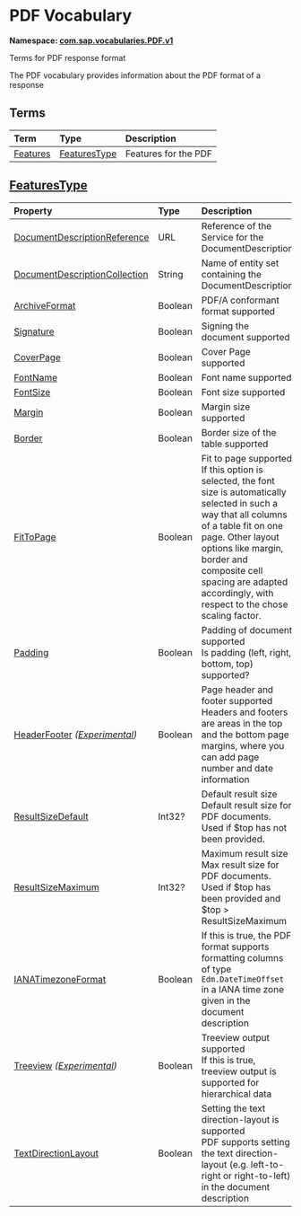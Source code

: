 # PDF Vocabulary
**Namespace: [com.sap.vocabularies.PDF.v1](PDF.xml)**

Terms for PDF response format

The PDF vocabulary provides information about the PDF format of a response


## Terms

Term|Type|Description
:---|:---|:----------
[Features](PDF.xml#L38)|[FeaturesType](#FeaturesType)|<a name="Features"></a>Features for the PDF

<a name="FeaturesType"></a>
## [FeaturesType](PDF.xml#L42)


Property|Type|Description
:-------|:---|:----------
[DocumentDescriptionReference](PDF.xml#L43)|URL|Reference of the Service for the DocumentDescription
[DocumentDescriptionCollection](PDF.xml#L47)|String|Name of entity set containing the DocumentDescription
[ArchiveFormat](PDF.xml#L50)|Boolean|PDF/A conformant format supported
[Signature](PDF.xml#L53)|Boolean|Signing the document supported
[CoverPage](PDF.xml#L56)|Boolean|Cover Page supported
[FontName](PDF.xml#L59)|Boolean|Font name supported
[FontSize](PDF.xml#L62)|Boolean|Font size supported
[Margin](PDF.xml#L65)|Boolean|Margin size supported
[Border](PDF.xml#L68)|Boolean|Border size of the table supported
[FitToPage](PDF.xml#L71)|Boolean|Fit to page supported<br>If this option is selected, the font size is automatically selected in such a way that all columns of a table fit on one page. Other layout options like margin, border and composite cell spacing are adapted accordingly, with respect to the chose scaling factor.
[Padding](PDF.xml#L77)|Boolean|Padding of document supported<br>Is padding (left, right, bottom, top) supported?
[HeaderFooter](PDF.xml#L83) *([Experimental](Common.md#Experimental))*|Boolean|Page header and footer supported<br>Headers and footers are areas in the top and the bottom page margins, where you can add page number and date information
[ResultSizeDefault](PDF.xml#L90)|Int32?|Default result size<br>Default result size for PDF documents. Used if $top has not been provided.
[ResultSizeMaximum](PDF.xml#L96)|Int32?|Maximum result size<br>Max result size for PDF documents. Used if $top has been provided and $top > ResultSizeMaximum
[IANATimezoneFormat](PDF.xml#L102)|Boolean|If this is true, the PDF format supports formatting columns of type `Edm.DateTimeOffset` in a IANA time zone given in the document description
[Treeview](PDF.xml#L105) *([Experimental](Common.md#Experimental))*|Boolean|Treeview output supported<br>If this is true, treeview output is supported for hierarchical data
[TextDirectionLayout](PDF.xml#L112)|Boolean|Setting the text direction-layout is supported<br>PDF supports setting the text direction-layout (e.g. left-to-right or right-to-left) in the document description
